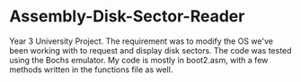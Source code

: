 # Assembly-Disk-Sector-Reader
Year 3 University Project. The requirement was to modify the OS we've been working with to request and display disk sectors.
 The code was tested using the Bochs emulator.
 My code is mostly in boot2.asm, with a few methods written in the functions file as well.
